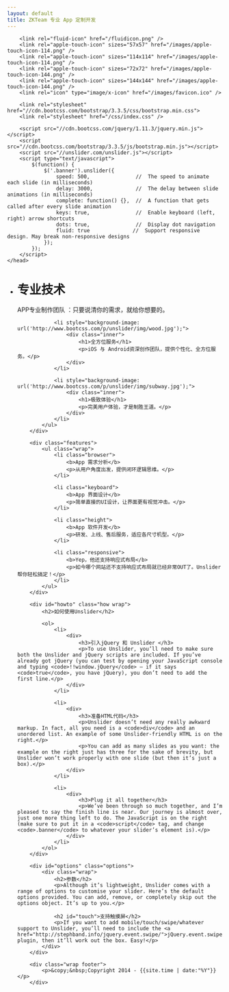 ```yaml
---
layout: default
title: ZKTeam 专业 App 定制开发
---
```

<!DOCTYPE html>
<html>
	<head>
	    <meta http-equiv="content-type" content="text/html; charset=utf-8" />
	    <meta name="viewport" content="width=device-width, initial-scale=1.0" />
	    <title>{{ page.title }}</title>
		
		<link rel="fluid-icon" href="/fluidicon.png" />
	    <link rel="apple-touch-icon" sizes="57x57" href="/images/apple-touch-icon-114.png" />
	    <link rel="apple-touch-icon" sizes="114x114" href="/images/apple-touch-icon-114.png" />
	    <link rel="apple-touch-icon" sizes="72x72" href="/images/apple-touch-icon-144.png" />
	    <link rel="apple-touch-icon" sizes="144x144" href="/images/apple-touch-icon-144.png" />
	    <link rel="icon" type="image/x-icon" href="/images/favicon.ico" />

	    <link rel="stylesheet" href="//cdn.bootcss.com/bootstrap/3.3.5/css/bootstrap.min.css">
	    <link rel="stylesheet" href="/css/index.css" />

	    <script src="//cdn.bootcss.com/jquery/1.11.3/jquery.min.js"></script>
	    <script src="//cdn.bootcss.com/bootstrap/3.3.5/js/bootstrap.min.js"></script>
	    <script src="//unslider.com/unslider.js"></script>
	    <script type="text/javascript">
	    	$(function() {
			    $('.banner').unslider({
					speed: 500,               //  The speed to animate each slide (in milliseconds)
					delay: 3000,              //  The delay between slide animations (in milliseconds)
					complete: function() {},  //  A function that gets called after every slide animation
					keys: true,               //  Enable keyboard (left, right) arrow shortcuts
					dots: true,               //  Display dot navigation
					fluid: true              //  Support responsive design. May break non-responsive designs
				});
			});
	    </script>
	</head>
<body>
		<div class="banner">
			<ul>
				<li style="background-image: url('http://www.bootcss.com/p/unslider/img/sunset.jpg');">
					<div class="inner">
						<h1>专业技术</h1>
						<p>APP专业制作团队 ：只要说清你的需求，就给你想要的。</p>
					</div>
				</li>

				<li style="background-image: url('http://www.bootcss.com/p/unslider/img/wood.jpg');">
					<div class="inner">
						<h1>全方位服务</h1>
						<p>iOS 与 Android资深创作团队，提供个性化、全方位服务。</p>
					</div>
				</li>

				<li style="background-image: url('http://www.bootcss.com/p/unslider/img/subway.jpg');">
					<div class="inner">
						<h1>极致体验</h1>
						<p>完美用户体验，才是制胜王道。</p>
					</div>
				</li>
			</ul>
		</div>

		<div class="features">
			<ul class="wrap">
				<li class="browser">
					<b>App 需求分析</b>
					<p>从用户角度出发，提供闭环逻辑思维。</p>
				</li>

				<li class="keyboard">
					<b>App 界面设计</b>
					<p>简单直接的UI设计，让界面更有视觉冲击。</p>
				</li>

				<li class="height">
					<b>App 软件开发</b>
					<p>研发、上线、售后服务，适应各尺寸机型。</p>
				</li>

				<li class="responsive">
					<b>Yep，他还支持响应式布局</b>
					<p>如今哪个网站还不支持响应式布局就已经非常OUT了。Unslider帮你轻松搞定！</p>
				</li>
			</ul>
		</div>

		<div id="howto" class="how wrap">
			<h2>如何使用Unslider</h2>

			<ol>
				<li>
					<div>
						<h3>引入jQuery 和 Unslider </h3>
						<p>To use Unslider, you’ll need to make sure both the Unslider and jQuery scripts are included. If you’ve already got jQuery (you can test by opening your JavaScript console and typing <code>!!window.jQuery</code> — if it says <code>true</code>, you have jQuery), you don’t need to add the first line.</p>
					</div>
				</li>

				<li>
					<div>
						<h3>准备HTML代码</h3>
						<p>Unslider doesn’t need any really awkward markup. In fact, all you need is a <code>div</code> and an unordered list. An example of some Unslider-friendly HTML is on the right.</p>
						<p>You can add as many slides as you want: the example on the right just has three for the sake of brevity, but Unslider won’t work properly with one slide (but then it’s just a box).</p>
					</div>
				</li>

				<li>
					<div>
						<h3>Plug it all together</h3>
						<p>We’ve been through so much together, and I’m pleased to say the finish line is near. Our journey is almost over, just one more thing left to do. The JavaScript is on the right (make sure to put it in a <code>script</code> tag, and change <code>.banner</code> to whatever your slider’s element is).</p>
					</div>
				</li>
			</ol>
		</div>

		<div id="options" class="options">
			<div class="wrap">
				<h2>参数</h2>
				<p>Although it’s lightweight, Unslider comes with a range of options to customise your slider. Here’s the default options provided. You can add, remove, or completely skip out the options object. It’s up to you.</p>

				<h2 id="touch">支持触摸屏</h2>
				<p>If you want to add mobile/touch/swipe/whatever support to Unslider, you’ll need to include the <a href="http://stephband.info/jquery.event.swipe/">jQuery.event.swipe</a> plugin, then it’ll work out the box. Easy!</p>				
			</div>
		</div>

		<div class="wrap footer">
			<p>&copy;&nbsp;Copyright 2014 - {{site.time | date:"%Y"}}</p>
		</div>

</body>
</html>